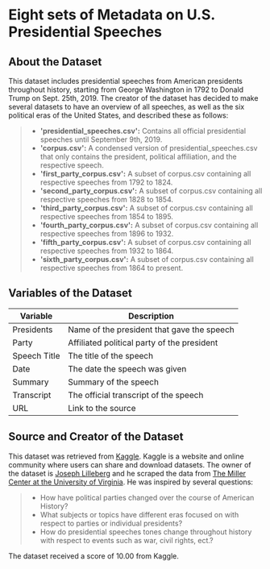 # Eight sets of Metadata on U.S. Presidential Speeches

## About the Dataset

This dataset includes presidential speeches from American presidents throughout history, starting from George Washington in 1792 to Donald Trump on Sept. 25th, 2019. The creator of the dataset has decided to make several datasets to have an overview of all speeches, as well as the six political eras of the United States, and described these as follows:

> - **'presidential_speeches.csv':** Contains all official presidential speeches until September 9th, 2019.
> - **'corpus.csv':** A condensed version of presidential_speeches.csv that only contains the president, political affiliation, and the respective speech.
> - **'first_party_corpus.csv':** A subset of corpus.csv containing all respective speeches from 1792 to 1824.
> - **'second_party_corpus.csv':** A subset of corpus.csv containing all respective speeches from 1828 to 1854.
> - **'third_party_corpus.csv':** A subset of corpus.csv containing all respective speeches from 1854 to 1895.
> - **'fourth_party_corpus.csv':** A subset of corpus.csv containing all respective speeches from 1896 to 1932.
> - **'fifth_party_corpus.csv':** A subset of corpus.csv containing all respective speeches from 1932 to 1864.
> - **'sixth_party_corpus.csv':** A subset of corpus.csv containing all respective speeches from 1864 to present.


## Variables of the Dataset

| Variable      | Description                                  |
| ------------- | -------------------------------------------- |
| Presidents    | Name of the president that gave the speech   |
| Party         | Affiliated political party of the president  |
| Speech Title  | The title of the speech                      |
| Date          | The date the speech was given                |
| Summary       | Summary of the speech                        |
| Transcript    | The official transcript of the speech        |
| URL           | Link to the source                           |

## Source and Creator of the Dataset

This dataset was retrieved from [Kaggle](https://www.kaggle.com/datasets/littleotter/united-states-presidential-speeches/data). Kaggle is a website and online community where users can share and download datasets. The owner of the dataset is [Joseph Lilleberg](https://www.kaggle.com/littleotter) and he scraped the data from [The Miller Center at the University of Virginia](https://millercenter.org/the-presidency/presidential-speeches). He was inspired by several questions:
> - How have political parties changed over the course of American History?
> - What subjects or topics have different eras focused on with respect to parties or individual presidents?
> - How do presidential speeches tones change throughout history with respect to events such as war, civil rights, ect.?

The dataset received a score of 10.00 from Kaggle. 
